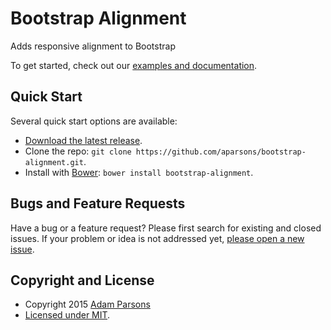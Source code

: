 # Bootstrap Alignment

Adds responsive alignment to Bootstrap

To get started, check out our [examples and documentation](https://rawgit.com/aparsons/bootstrap-alignment/master/examples.html).

## Quick Start

Several quick start options are available:

- [Download the latest release](https://github.com/aparsons/bootstrap-alignment/releases/latest).
- Clone the repo: `git clone https://github.com/aparsons/bootstrap-alignment.git`.
- Install with [Bower](http://bower.io): `bower install bootstrap-alignment`.

## Bugs and Feature Requests

Have a bug or a feature request? Please first search for existing and closed issues. If your problem or idea is not addressed yet, [please open a new issue](https://github.com/aparsons/bootstrap-alignment/issues/new).

## Copyright and License

- Copyright 2015 [Adam Parsons](https://github.com/aparsons)
- [Licensed under MIT](https://github.com/aparsons/bootstrap-alignment/blob/master/LICENSE.md).
